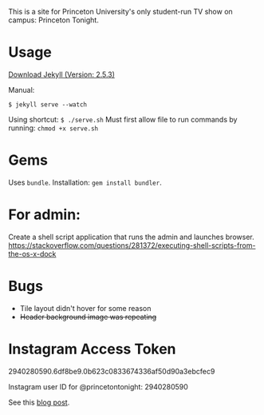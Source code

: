 This is a site for Princeton University's only student-run TV show on campus: Princeton Tonight.

# Usage
[Download Jekyll (Version: 2.5.3)](https://jekyllrb.com/docs/installation/)

Manual:
```
$ jekyll serve --watch
```

Using shortcut:
`$ ./serve.sh`
Must first allow file to run commands by running: `chmod +x serve.sh`

# Gems
Uses `bundle`. Installation: `gem install bundler`.

# For admin:
Create a shell script application that runs the admin and launches browser.  
https://stackoverflow.com/questions/281372/executing-shell-scripts-from-the-os-x-dock

# Bugs
* Tile layout didn't hover for some reason
* ~~Header background image was repeating~~

# Instagram Access Token
2940280590.6df8be9.0b623c0833674336af50d90a3ebcfec9

Instagram user ID for @princetontonight: 2940280590

See this [blog post](https://elfsight.com/blog/2016/05/how-to-get-instagram-access-token/).
